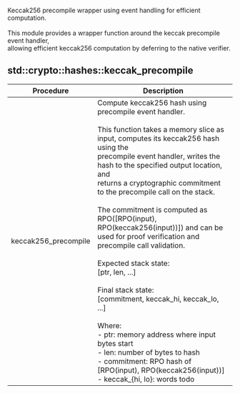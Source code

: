 Keccak256 precompile wrapper using event handling for efficient computation.<br /><br />This module provides a wrapper function around the keccak precompile event handler,<br />allowing efficient keccak256 computation by deferring to the native verifier.<br />


## std::crypto::hashes::keccak_precompile
| Procedure | Description |
| ----------- | ------------- |
| keccak256_precompile | Compute keccak256 hash using precompile event handler.<br /><br />This function takes a memory slice as input, computes its keccak256 hash using the<br />precompile event handler, writes the hash to the specified output location, and<br />returns a cryptographic commitment to the precompile call on the stack.<br /><br />The commitment is computed as RPO([RPO(input), RPO(keccak256(input))]) and can be<br />used for proof verification and precompile call validation.<br /><br />Expected stack state:<br />[ptr, len, ...]<br /><br />Final stack state:<br />[commitment, keccak_hi, keccak_lo, ...]<br /><br />Where:<br />- ptr:             memory address where input bytes start<br />- len:             number of bytes to hash<br />- commitment:      RPO hash of [RPO(input), RPO(keccak256(input))]<br />- keccak_{hi, lo}: words todo<br /> |
